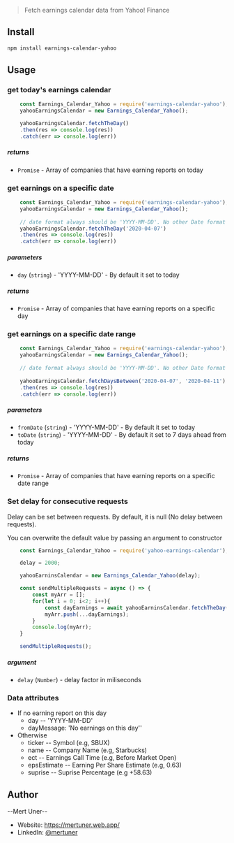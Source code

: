 

> Fetch earnings calendar data from Yahoo! Finance

## Install

```sh
npm install earnings-calendar-yahoo
```

##  Usage

### get today's earnings calendar

```javascript
    const Earnings_Calendar_Yahoo = require('earnings-calendar-yahoo');
    yahooEarningsCalendar = new Earnings_Calendar_Yahoo();

    yahooEarningsCalendar.fetchTheDay()
    .then(res => console.log(res))
    .catch(err => console.log(err)) 
```
##### returns
- `Promise` - Array of companies that have earning reports on today

### get earnings on a specific date
    
```javascript
    const Earnings_Calendar_Yahoo = require('earnings-calendar-yahoo');
    yahooEarningsCalendar = new Earnings_Calendar_Yahoo();
    
    // date format always should be 'YYYY-MM-DD'. No other Date format supported for now.
    yahooEarningsCalendar.fetchTheDay('2020-04-07')
    .then(res => console.log(res))
    .catch(err => console.log(err)) 
```
##### parameters
- `day` (`string`) - 'YYYY-MM-DD' - By default it set to today

##### returns
- `Promise` - Array of companies that have earning reports on a specific day

### get earnings on a specific date range

```javascript
    const Earnings_Calendar_Yahoo = require('earnings-calendar-yahoo');
    yahooEarningsCalendar = new Earnings_Calendar_Yahoo();
    
    // date format always should be 'YYYY-MM-DD'. No other Date format supported for now.
    
    yahooEarningsCalendar.fetchDaysBetween('2020-04-07', '2020-04-11')
    .then(res => console.log(res))
    .catch(err => console.log(err)) 
```
##### parameters
- `fromDate` (`string`) - 'YYYY-MM-DD' - By default it set to today
- `toDate` (`string`) - 'YYYY-MM-DD' - By default it set to 7 days ahead from today

##### returns
- `Promise` - Array of companies that have earning reports on a specific date range


### Set delay for consecutive requests
Delay can be set between requests. By default, it is null (No delay between requests). 

You can overwrite the default value by passing an argument to constructor

```javascript
    const Earnings_Calendar_Yahoo = require('yahoo-earnings-calendar');

    delay = 2000;

    yahooEarninsCalendar = new Earnings_Calendar_Yahoo(delay);

    const sendMultipleRequests = async () => {
        const myArr = [];
        for(let i = 0; i<2; i++){
            const dayEarnings = await yahooEarninsCalendar.fetchTheDay();
            myArr.push(...dayEarnings);
        }
        console.log(myArr);
    }

    sendMultipleRequests();
```

##### argument
- `delay` (`Number`) - delay factor in miliseconds


### Data attributes
- If no earning report on this day
    - day -- 'YYYY-MM-DD'
    - dayMessage: 'No earnings on this day''
- Otherwise
    - ticker -- Symbol (e.g, SBUX)
    - name -- Company Name (e.g, Starbucks)
    - ect -- Earnings Call Time (e.g, Before Market Open)
    - epsEstimate -- Earning Per Share Estimate (e.g, 0.63)
    - suprise -- Suprise Percentage (e.g +58.63)


## Author

--Mert Uner--
- Website: https://mertuner.web.app/
- LinkedIn: [@mertuner](https://linkedin.com/in/mertuner)
